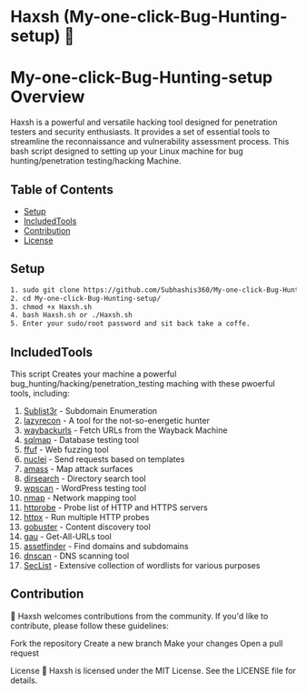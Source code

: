 # Haxsh (My-one-click-Bug-Hunting-setup) 🚀

# My-one-click-Bug-Hunting-setup Overview
Haxsh is a powerful and versatile hacking tool designed for penetration testers and security enthusiasts. It provides a set of essential tools to streamline the reconnaissance and vulnerability assessment process. This bash script designed to setting up your Linux machine for bug hunting/penetration testing/hacking Machine.

## Table of Contents
- [Setup](#setup)
- [IncludedTools](#IncludedTools)
- [Contribution](#contribution)
- [License](#license)

## Setup

```bash
1. sudo git clone https://github.com/Subhashis360/My-one-click-Bug-Hunting-setup
2. cd My-one-click-Bug-Hunting-setup/
3. chmod +x Haxsh.sh
4. bash Haxsh.sh or ./Haxsh.sh
5. Enter your sudo/root password and sit back take a coffe.
```

## IncludedTools

This script Creates your machine a powerful bug_hunting/hacking/penetration_testing maching with these pwoerful tools, including:

1. [Sublist3r](https://github.com/aboul3la/Sublist3r.git) - Subdomain Enumeration
2. [lazyrecon](https://github.com/nahamsec/lazyrecon.git) - A tool for the not-so-energetic hunter
3. [waybackurls](https://github.com/tomnomnom/waybackurls) - Fetch URLs from the Wayback Machine
4. [sqlmap](https://github.com/sqlmapproject/sqlmap) - Database testing tool
5. [ffuf](https://github.com/ffuf/ffuf) - Web fuzzing tool
6. [nuclei](https://github.com/projectdiscovery/nuclei) - Send requests based on templates
7. [amass](https://github.com/OWASP/Amass) - Map attack surfaces
8. [dirsearch](https://github.com/maurosoria/dirsearch.git) - Directory search tool
9. [wpscan](https://github.com/wpscanteam/wpscan.git) - WordPress testing tool
10. [nmap](https://nmap.org/) - Network mapping tool
11. [httprobe](https://github.com/tomnomnom/httprobe) - Probe list of HTTP and HTTPS servers
12. [httpx](https://github.com/projectdiscovery/httpx) - Run multiple HTTP probes
13. [gobuster](https://github.com/OJ/gobuster) - Content discovery tool
14. [gau](https://github.com/lc/gau) - Get-All-URLs tool
15. [assetfinder](https://github.com/tomnomnom/assetfinder) - Find domains and subdomains
16. [dnscan](https://github.com/rbsec/dnscan.git) - DNS scanning tool
17. [SecList](https://github.com/danielmiessler/SecLists.git) - Extensive collection of wordlists for various purposes

## Contribution 
👥 Haxsh welcomes contributions from the community. If you'd like to contribute, please follow these guidelines:

Fork the repository
Create a new branch
Make your changes
Open a pull request


License
📄 Haxsh is licensed under the MIT License. See the LICENSE file for details.


